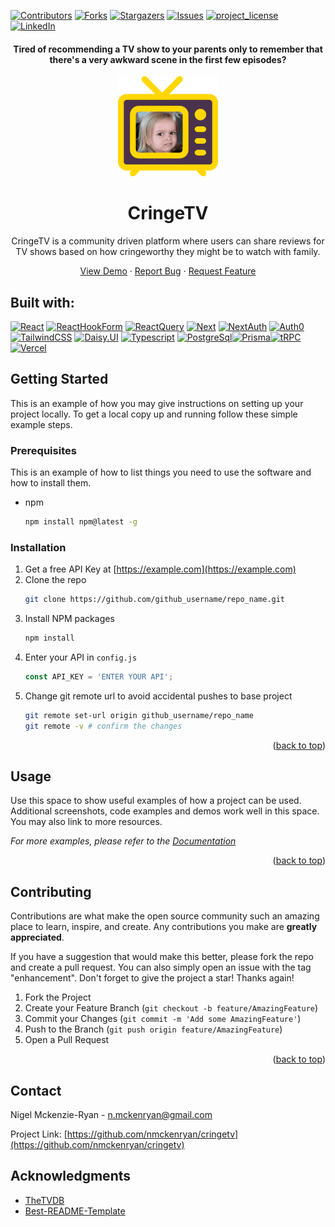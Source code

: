 [![Contributors][contributors-shield]][contributors-url]
[![Forks][forks-shield]][forks-url]
[![Stargazers][stars-shield]][stars-url]
[![Issues][issues-shield]][issues-url]
[![project_license][license-shield]][license-url]
[![LinkedIn][linkedin-shield]][linkedin-url]

<!-- PROJECT LOGO -->

<h4 align="center">
Tired of recommending a TV show to your parents only to remember that there's a very awkward scene in the first few episodes? </h4>

<div align="center">
  <a href="https://github.com/nmckenryan/cringetv">
    <img src="public/cringetv-logo.png" alt="Logo" width="160" height="160">
  </a>

<h1 align="center">CringeTV</h1>



<p>
CringeTV is a community driven platform where users can share reviews for TV shows based on how cringeworthy they might be to watch with family.  
</p>
    <a href="https://cringetv-qm5xlqand-nmckenryans-projects.vercel.app/">View Demo</a>
    ·
    <a href="https://github.com/nMckenryan/cringetv/issues/new?labels=bug&template=bug-report---.md">Report Bug</a>
    ·
    <a href="https://github.com/nMckenryan/cringetv/issues/new?labels=enhancement&template=feature-request---.md">Request Feature</a>
  </p>
</div>


## Built with:

[![React][React.js]][React-url] [![ReactHookForm][ReactHookForm]][ReactHookFormURL] [![ReactQuery][ReactQuery]][ReactQueryURL]
[![Next][Next.js]][Next-url] [![NextAuth][NextAuth.js]][NextAuth.jsURL] [![Auth0][Auth0]][Auth0URL]
[![TailwindCSS][TailwindCSS]][TailwindCSSURL] [![Daisy.UI][Daisy.UI]][Daisy.UIURL]
[![Typescript][Typescript]][TypescriptURL]
[![PostgreSql][PostgreSql]][PostgreSqlURL][![Prisma][Prisma]][PrismaURL][![tRPC][tRPC]][tRPCURL]
[![Vercel][Vercel]][VercelURL]


<!-- GETTING STARTED -->
## Getting Started

This is an example of how you may give instructions on setting up your project locally.
To get a local copy up and running follow these simple example steps.

### Prerequisites

This is an example of how to list things you need to use the software and how to install them.
* npm
  ```sh
  npm install npm@latest -g
  ```

### Installation

1. Get a free API Key at [https://example.com](https://example.com)
2. Clone the repo
   ```sh
   git clone https://github.com/github_username/repo_name.git
   ```
3. Install NPM packages
   ```sh
   npm install
   ```
4. Enter your API in `config.js`
   ```js
   const API_KEY = 'ENTER YOUR API';
   ```
5. Change git remote url to avoid accidental pushes to base project
   ```sh
   git remote set-url origin github_username/repo_name
   git remote -v # confirm the changes
   ```

<p align="right">(<a href="#readme-top">back to top</a>)</p>



<!-- USAGE EXAMPLES -->
## Usage

Use this space to show useful examples of how a project can be used. Additional screenshots, code examples and demos work well in this space. You may also link to more resources.

_For more examples, please refer to the [Documentation](https://example.com)_

<p align="right">(<a href="#readme-top">back to top</a>)</p>




<!-- CONTRIBUTING -->
## Contributing

Contributions are what make the open source community such an amazing place to learn, inspire, and create. Any contributions you make are **greatly appreciated**.

If you have a suggestion that would make this better, please fork the repo and create a pull request. You can also simply open an issue with the tag "enhancement".
Don't forget to give the project a star! Thanks again!

1. Fork the Project
2. Create your Feature Branch (`git checkout -b feature/AmazingFeature`)
3. Commit your Changes (`git commit -m 'Add some AmazingFeature'`)
4. Push to the Branch (`git push origin feature/AmazingFeature`)
5. Open a Pull Request

<p align="right">(<a href="#readme-top">back to top</a>)</p>

<!-- CONTACT -->
## Contact

Nigel Mckenzie-Ryan  - n.mckenryan@gmail.com

Project Link: [https://github.com/nmckenryan/cringetv](https://github.com/nmckenryan/cringetv)

<!-- ACKNOWLEDGMENTS -->
## Acknowledgments

* [TheTVDB](https://www.thetvdb.com)
* [Best-README-Template](https://github.com/othneildrew/Best-README-Template/)





<!-- MARKDOWN LINKS & IMAGES -->
<!-- https://www.markdownguide.org/basic-syntax/#reference-style-links -->
[contributors-shield]: https://img.shields.io/github/contributors/nmckenryan/cringetv.svg?style=for-the-badge
[contributors-url]: https://github.com/nMckenryan/cringetv/graphs/contributors
[forks-shield]: https://img.shields.io/github/forks/nmckenryan/cringetv.svg?style=for-the-badge
[forks-url]: https://github.com/nMckenryan/cringetv/network/members
[stars-shield]: https://img.shields.io/github/stars/nmckenryan/cringetv.svg?style=for-the-badge
[stars-url]: https://github.com/nMckenryan/cringetv/stargazers
[issues-shield]: https://img.shields.io/github/issues/nmckenryan/cringetv.svg?style=for-the-badge
[issues-url]: https://github.com/nMckenryan/cringetv/issues
[license-shield]: https://img.shields.io/github/license/nmckenryan/cringetv.svg?style=for-the-badge
[license-url]: https://github.com/nMckenryan/cringetv/blob/main/LICENSE.txt
[linkedin-shield]: https://img.shields.io/badge/-LinkedIn-black.svg?style=for-the-badge&logo=linkedin&colorB=555
[linkedin-url]: https://linkedin.com/in/nmckenryan
[product-screenshot]: images/screenshot.png

[Next.js]: https://img.shields.io/badge/next.js-000000?style=for-the-badge&logo=nextdotjs&logoColor=white
[Next-url]: https://nextjs.org/
[React.js]: https://img.shields.io/badge/React-20232A?style=for-the-badge&logo=react&logoColor=61DAFB
[React-url]: https://reactjs.org/

[ReactHookForm]: https://img.shields.io/badge/React%20Hook%20Form-000000?style=for-the-badge&logo=reacthookform&logoColor=white&color=%23EC5990
[ReactHookFormURL]: https://react-hook-form.com/

[ReactQuery]: https://img.shields.io/badge/ReactQuery-000000?style=for-the-badge&logo=reactquery&logoColor=white&color=%23FF4154
[ReactQueryURL]: https://react-query.tanstack.com

[Daisy.UI]: https://img.shields.io/badge/DaisyUI-0000?style=for-the-badge&logo=daisyui&logoColor=white&color=%231AD1A5
[Daisy.UIURL]: https://daisyui.com/

[NextAuth.js]: https://img.shields.io/badge/NextAuth-000000?style=for-the-badge&logo=nextdotjs&logoColor=white&color=%23ab26dc
[NextAuth.jsURL]: https://next-auth.js.org 

[Auth0]: https://img.shields.io/badge/Auth0-000000?style=for-the-badge&logo=auth0&logoColor=white&color=%23EB5424
[Auth0URL]: https://auth0.com/

[PostgreSql]: https://img.shields.io/badge/postgres-00000?style=for-the-badge&logo=postgresql&logoColor=white&color=%234169E1
[PostgreSqlURL]: https://postgresql.org

[Prisma]: https://img.shields.io/badge/Prisma-000000?style=for-the-badge&logo=prisma&logoColor=white&color=%232D3748
[PrismaURL]: https://prisma.io

[TailwindCSS]: https://img.shields.io/badge/tailwind-00000?style=for-the-badge&logo=tailwind&logoColor=white&color=%2306B6D4

[TailwindCSSURL]: https://tailwindcss.com

[tRPC]: https://img.shields.io/badge/tRPC-000000?style=for-the-badge&logo=tRPC&logoColor=white&color=%232596BE
[tRPCURL]: https://trpc.io

[Typescript]: https://img.shields.io/badge/Typescript-000000?style=for-the-badge&logo=typescript&logoColor=white&color=%233178C6
[TypescriptURL]: https://typescriptlang.org

[Vercel]: https://img.shields.io/badge/Vercel-000000?style=for-the-badge&logo=vercel&logoColor=white&color=%23000000
[VercelURL]: https://vercel.com
